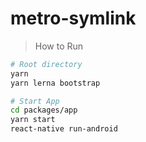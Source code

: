 # metro-symlink

> How to Run
```bash
# Root directory
yarn
yarn lerna bootstrap

# Start App
cd packages/app
yarn start
react-native run-android
```
